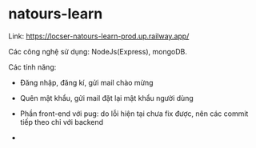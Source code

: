 # natours-learn

Link: https://locser-natours-learn-prod.up.railway.app/

Các công nghệ sử dụng: NodeJs(Express), mongoDB.

Các tính năng:

- Đăng nhập, đăng kí, gửi mail chào mừng
- Quên mật khẩu, gửi mail đặt lại mật khẩu người dùng

- Phần front-end với pug: do lỗi hiện tại chưa fix được, nên các commit tiếp theo chỉ với backend
-
